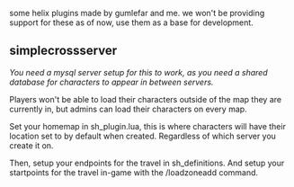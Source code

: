 some helix plugins made by gumlefar and me. we won't be providing support for these as of now, use them as a base for development.

## simplecrossserver
*You need a mysql server setup for this to work, as you need a shared database for characters to appear in between servers.*

Players won't be able to load their characters outside of the map they are currently in, but admins can load their characters on every map.

Set your homemap in sh_plugin.lua, this is where characters will have their location set to by default when created. Regardless of which server you create it on.

Then, setup your endpoints for the travel in sh_definitions. And setup your startpoints for the travel in-game with the /loadzoneadd command.
